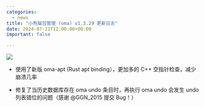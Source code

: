```yaml
---
categories:
  - news
title: "小熊猫包管理 (oma) v1.3.29 更新日志"
date: 2024-07-21T12:00:00+08:00
important: false

---
```

![](/assets/oma/oma-slim.png)

- 使用了新版 oma-apt (Rust apt binding），更加多的 C++ 空指针检查，减少崩溃几率

- 修复了当历史数据库存在 oma undo 条目时，再执行 oma undo 会发生 undo 列表错位的问题（感谢 @GGN_2015 提交 Bug！）

